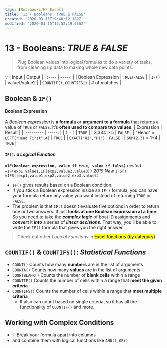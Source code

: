```yaml
---
tags: [Notebooks/HF Excel]
title: '13 - Booleans: TRUE & FALSE'
created: '2020-03-11T19:40:12.182Z'
modified: '2020-03-15T13:52:19.655Z'
---
```


# 13 - Booleans: *TRUE & FALSE*

> Plug Boolean values into logical formulas to do a variety of tasks, from cleaning up data to making whole new data points.

:bulb:
| Input | Output |
| :---- | -----: |
| Boolean Expression | `TRUE`/`FALSE` |
| `IF()` | value1/value2 |
| `COUNTIF()`, `COUNTIFS()` | # of matches |

## Boolean & `IF()`

#### Boolean Expression
A *Boolean expression* is **a formula** or **argument to a formula** that returns a value of `TRUE` or `FALSE`. It’s **often used to compare two values**.
| Expression | Result |
| :--------- | -----: |
| 1 = 1 | `TRUE` |
| 3.334 > 5 | `FALSE` |
| "Head" = `LEFT("Head First",4)` | `TRUE` |
| `EXACT("Hi","HI")` | `FALSE` |
| `SUM(2,3)` = 1+4 | `TRUE` |

#### `IF()`: *a Logical Function*
**`=IF(boolean expression, value if true, value if false)`**
*nested* `=IF(exp1,value1,IF(exp2,value2,value3))`
*2019 New* `IFS()`: `=IFS([exp1,value1,exp2,value2,exp3,value3)`
- `IF()` gives results based on a Boolean condition.
- If you stick a Boolean expression inside an `IF()` formula, you can have your formula return any value you want instead of returning `TRUE` or `FALSE`.
- The problem is that `IF()` doesn’t evaluate five options in order to return one or two answers. It just **looks at one Boolean expression at a time**. So you need to take the ***complex logic*** of boat ID assignments and ***convert*** it ***into*** a series of ***linear decisions***. That way, you’ll be able to write the `IF()` formula that gives you the right answer.

> Check out other *Logical Functions* in <mark>Excel functions (by category)</mark>

## `COUNTIF()` & `COUNTIFS()`: *Statistical Functions*
- `COUNT()` Counts how many **numbers** are in the list of arguments
- `COUNTA()` Counts how many **values** are in the list of arguments
- `COUNTBLANK()` Counts the number of **blank cells** within a range
- `COUNTIF()` Counts the number of cells within a range that **meet the given criteria**
- `COUNTIFS()` Counts the number of cells within a range that **meet multiple criteria**
  - It also can count based on single criteria, so it has all the functionality of `COUNTIF()` and more.

## Working with Complex Conditions
- :bulb: Break your formula apart into columns
- and combine them with logical functions like `AND()`, `OR()`
